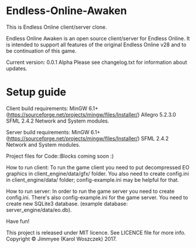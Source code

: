 # Endless-Online-Awaken
This is Endless Online client/server clone. 

Endless Online Awaken is an open source client/server for Endless Online. It is intended to support all features of the original Endless Online v28 and to be continuation of this game.

Current version: 0.0.1 Alpha
Please see changelog.txt for information about updates.

# Setup guide
Client build requirements:
MinGW 6.1+ (https://sourceforge.net/projects/mingw/files/Installer/)
Allegro 5.2.3.0
SFML 2.4.2 Network and System modules.

Server build requirements:
MinGW 6.1+ (https://sourceforge.net/projects/mingw/files/Installer/)
SFML 2.4.2 Network and System modules.

Project files for Code::Blocks coming soon :)

How to run client:
To run the game client you need to put decompressed EO graphics in client_engine/data/gfx/ folder. You also need to create config.ini in client_engine/data/ folder; config-example.ini may be helpful for that.

How to run server:
In order to run the game server you need to create config.ini. There's also config-example.ini for the game server.
You need to create new SQLite3 database. (example database: server_engine/data/eo.db).

Have fun!

This project is released under MIT licence. See LICENCE file for more info.
Copyright © Jimmyee (Karol Woszczek) 2017.
